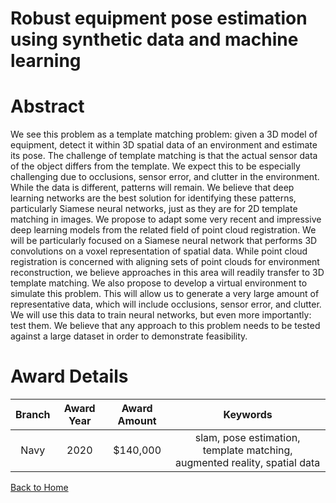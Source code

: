 
Robust equipment pose estimation using synthetic data and machine learning
==========================================================================

# Abstract


We see this problem as a template matching problem: given a 3D model of equipment, detect it within 3D spatial data of an environment and estimate its pose. The challenge of template matching is that the actual sensor data of the object differs from the template. We expect this to be especially challenging due to occlusions, sensor error, and clutter in the environment. While the data is different, patterns will remain. We believe that deep learning networks are the best solution for identifying these patterns, particularly Siamese neural networks, just as they are for 2D template matching in images. We propose to adapt some very recent and impressive deep learning models from the related field of point cloud registration. We will be particularly focused on a Siamese neural network that performs 3D convolutions on a voxel representation of spatial data. While point cloud registration is concerned with aligning sets of point clouds for environment reconstruction, we believe approaches in this area will readily transfer to 3D template matching. We also propose to develop a virtual environment to simulate this problem. This will allow us to generate a very large amount of representative data, which will include occlusions, sensor error, and clutter. We will use this data to train neural networks, but even more importantly: test them. We believe that any approach to this problem needs to be tested against a large dataset in order to demonstrate feasibility.  

# Award Details

|Branch|Award Year|Award Amount|Keywords|
| :---: | :---: | :---: | :---: |
|Navy|2020|$140,000|slam, pose estimation, template matching, augmented reality, spatial data|
  
  


[Back to Home](https://github.com/chrischow/dod_sbir_awards/JH/#2155)